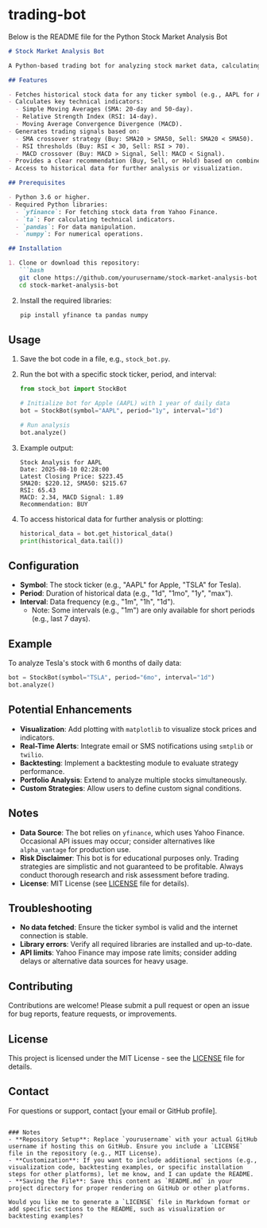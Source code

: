 # trading-bot
Below is the README file for the Python Stock Market Analysis Bot 

```markdown
# Stock Market Analysis Bot

A Python-based trading bot for analyzing stock market data, calculating technical indicators, and generating buy/sell/hold signals based on simple trading strategies. The bot uses the [`yfinance`](https://pypi.org/project/yfinance/) library to fetch stock data and the [`ta`](https://pypi.org/project/ta/) library for technical analysis.

## Features

- Fetches historical stock data for any ticker symbol (e.g., AAPL for Apple).
- Calculates key technical indicators:
  - Simple Moving Averages (SMA: 20-day and 50-day).
  - Relative Strength Index (RSI: 14-day).
  - Moving Average Convergence Divergence (MACD).
- Generates trading signals based on:
  - SMA crossover strategy (Buy: SMA20 > SMA50, Sell: SMA20 < SMA50).
  - RSI thresholds (Buy: RSI < 30, Sell: RSI > 70).
  - MACD crossover (Buy: MACD > Signal, Sell: MACD < Signal).
- Provides a clear recommendation (Buy, Sell, or Hold) based on combined signals.
- Access to historical data for further analysis or visualization.

## Prerequisites

- Python 3.6 or higher.
- Required Python libraries:
  - `yfinance`: For fetching stock data from Yahoo Finance.
  - `ta`: For calculating technical indicators.
  - `pandas`: For data manipulation.
  - `numpy`: For numerical operations.

## Installation

1. Clone or download this repository:
   ```bash
   git clone https://github.com/yourusername/stock-market-analysis-bot.git
   cd stock-market-analysis-bot
   ```

2. Install the required libraries:
   ```bash
   pip install yfinance ta pandas numpy
   ```

## Usage

1. Save the bot code in a file, e.g., `stock_bot.py`.
2. Run the bot with a specific stock ticker, period, and interval:
   ```python
   from stock_bot import StockBot

   # Initialize bot for Apple (AAPL) with 1 year of daily data
   bot = StockBot(symbol="AAPL", period="1y", interval="1d")

   # Run analysis
   bot.analyze()
   ```

3. Example output:
   ```
   Stock Analysis for AAPL
   Date: 2025-08-10 02:28:00
   Latest Closing Price: $223.45
   SMA20: $220.12, SMA50: $215.67
   RSI: 65.43
   MACD: 2.34, MACD Signal: 1.89
   Recommendation: BUY
   ```

4. To access historical data for further analysis or plotting:
   ```python
   historical_data = bot.get_historical_data()
   print(historical_data.tail())
   ```

## Configuration

- **Symbol**: The stock ticker (e.g., "AAPL" for Apple, "TSLA" for Tesla).
- **Period**: Duration of historical data (e.g., "1d", "1mo", "1y", "max").
- **Interval**: Data frequency (e.g., "1m", "1h", "1d").
  - Note: Some intervals (e.g., "1m") are only available for short periods (e.g., last 7 days).

## Example

To analyze Tesla's stock with 6 months of daily data:

```python
bot = StockBot(symbol="TSLA", period="6mo", interval="1d")
bot.analyze()
```

## Potential Enhancements

- **Visualization**: Add plotting with `matplotlib` to visualize stock prices and indicators.
- **Real-Time Alerts**: Integrate email or SMS notifications using `smtplib` or `twilio`.
- **Backtesting**: Implement a backtesting module to evaluate strategy performance.
- **Portfolio Analysis**: Extend to analyze multiple stocks simultaneously.
- **Custom Strategies**: Allow users to define custom signal conditions.

## Notes

- **Data Source**: The bot relies on `yfinance`, which uses Yahoo Finance. Occasional API issues may occur; consider alternatives like `alpha_vantage` for production use.
- **Risk Disclaimer**: This bot is for educational purposes only. Trading strategies are simplistic and not guaranteed to be profitable. Always conduct thorough research and risk assessment before trading.
- **License**: MIT License (see [LICENSE](LICENSE) file for details).

## Troubleshooting

- **No data fetched**: Ensure the ticker symbol is valid and the internet connection is stable.
- **Library errors**: Verify all required libraries are installed and up-to-date.
- **API limits**: Yahoo Finance may impose rate limits; consider adding delays or alternative data sources for heavy usage.

## Contributing

Contributions are welcome! Please submit a pull request or open an issue for bug reports, feature requests, or improvements.

## License

This project is licensed under the MIT License - see the [LICENSE](LICENSE) file for details.

## Contact

For questions or support, contact [your email or GitHub profile].
```

### Notes
- **Repository Setup**: Replace `yourusername` with your actual GitHub username if hosting this on GitHub. Ensure you include a `LICENSE` file in the repository (e.g., MIT License).
- **Customization**: If you want to include additional sections (e.g., visualization code, backtesting examples, or specific installation steps for other platforms), let me know, and I can update the README.
- **Saving the File**: Save this content as `README.md` in your project directory for proper rendering on GitHub or other platforms.

Would you like me to generate a `LICENSE` file in Markdown format or add specific sections to the README, such as visualization or backtesting examples?
